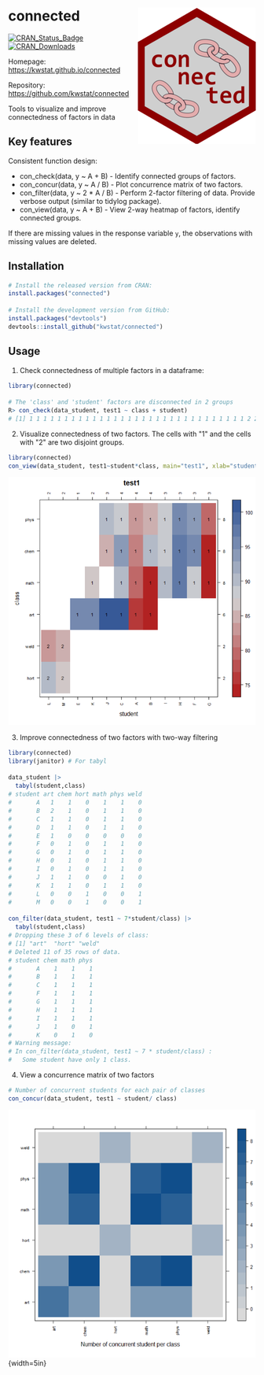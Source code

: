 # connected  <img src="man/figures/logo.png" align="right" />

[![CRAN_Status_Badge](http://www.r-pkg.org/badges/version/connected)](https://cran.r-project.org/package=connected)
[![CRAN_Downloads](https://cranlogs.r-pkg.org/badges/connected)](https://cranlogs.r-pkg.org/badges/connected)

Homepage: https://kwstat.github.io/connected

Repository: https://github.com/kwstat/connected

Tools to visualize and improve connectedness of factors in data

## Key features

Consistent function design:

* con_check(data, y ~ A + B) - Identify connected groups of factors.
* con_concur(data, y ~ A / B) - Plot concurrence matrix of two factors.
* con_filter(data, y ~ 2 * A / B) - Perform 2-factor filtering of data. Provide verbose output (similar to tidylog package).
* con_view(data, y ~ A + B) - View 2-way heatmap of factors, identify connected groups.

If there are missing values in the response variable `y`, the observations with missing values are deleted.

## Installation

```R
# Install the released version from CRAN:
install.packages("connected")

# Install the development version from GitHub:
install.packages("devtools")
devtools::install_github("kwstat/connected")
```


## Usage

1. Check connectedness of multiple factors in a dataframe:

```R
library(connected)

# The 'class' and 'student' factors are disconnected in 2 groups
R> con_check(data_student, test1 ~ class + student)
# [1] 1 1 1 1 1 1 1 1 1 1 1 1 1 1 1 1 1 1 1 1 1 1 1 1 1 1 1 1 1 1 1 2 2 2 2
```

2. Visualize connectedness of two factors.  The cells with "1" and the cells with "2" are two disjoint groups.

```R
library(connected)
con_view(data_student, test1~student*class, main="test1", xlab="student", ylab="class")
```

![data_student](man/figures/data_student_view.png)

3. Improve connectedness of two factors with two-way filtering

```R
library(connected)
library(janitor) # For tabyl

data_student |> 
  tabyl(student,class)
# student art chem hort math phys weld
#       A   1    1    0    1    1    0
#       B   2    1    0    1    1    0
#       C   1    1    0    1    1    0
#       D   1    1    0    1    1    0
#       E   1    0    0    0    0    0
#       F   0    1    0    1    1    0
#       G   0    1    0    1    1    0
#       H   0    1    0    1    1    0
#       I   0    1    0    1    1    0
#       J   1    1    0    0    1    0
#       K   1    1    0    1    1    0
#       L   0    0    1    0    0    1
#       M   0    0    1    0    0    1

con_filter(data_student, test1 ~ 7*student/class) |>
  tabyl(student,class)
# Dropping these 3 of 6 levels of class:
# [1] "art"  "hort" "weld"
# Deleted 11 of 35 rows of data.
# student chem math phys
#       A    1    1    1
#       B    1    1    1
#       C    1    1    1
#       F    1    1    1
#       G    1    1    1
#       H    1    1    1
#       I    1    1    1
#       J    1    0    1
#       K    0    1    0
# Warning message:
# In con_filter(data_student, test1 ~ 7 * student/class) :
#   Some student have only 1 class.
```

4. View a concurrence matrix of two factors
```R
# Number of concurrent students for each pair of classes
con_concur(data_student, test1 ~ student/ class)
```
![data_student](man/figures/data_student_concur.png){width=5in}
